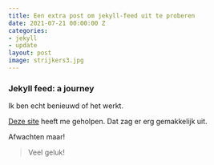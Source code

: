 ```yaml
---
title: Een extra post om jekyll-feed uit te proberen
date: 2021-07-21 00:00:00 Z
categories:
- jekyll
- update
layout: post
image: strijkers3.jpg
---
```


### Jekyll feed: a journey

Ik ben echt benieuwd of het werkt.

[Deze site](https://joelglovier.com/writing/rss-for-jekyll) heeft me geholpen. Dat zag er erg gemakkelijk uit.

Afwachten maar!

> Veel geluk!
